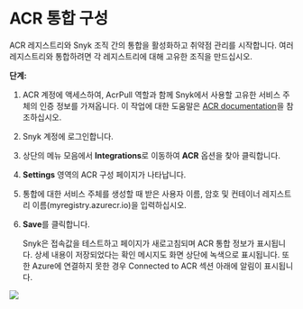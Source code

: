 # ACR 통합 구성

ACR 레지스트리와 Snyk 조직 간의 통합을 활성화하고 취약점 관리를 시작합니다. 여러 레지스트리와 통합하려면 각 레지스트리에 대해 고유한 조직을 만드십시오.

**단계:**

1. ACR 계정에 액세스하여, AcrPull 역할과 함께 Snyk에서 사용할 고유한 서비스 주체의 인증 정보를 가져옵니다. 이 작업에 대한 도움말은 [ACR documentation](https://docs.microsoft.com/en-us/azure/container-registry/container-registry-auth-service-principal)을 참조하십시오.
2. Snyk 계정에 로그인합니다.
3. 상단의 메뉴 모음에서 **Integrations**로 이동하여 **ACR** 옵션을 찾아 클릭합니다.
4. **Settings** 영역의 ACR 구성 페이지가 나타납니다.
5. 통합에 대한 서비스 주체를 생성할 때 받은 사용자 이름, 암호 및 컨테이너 레지스트리 이름(myregistry.azurecr.io)을 입력하십시오.
6.  **Save**를 클릭합니다.

    Snyk은 접속값을 테스트하고 페이지가 새로고침되며 ACR 통합 정보가 표시됩니다. 상세 내용이 저장되었다는 확인 메시지도 화면 상단에 녹색으로 표시됩니다. 또한 Azure에 연결하지 못한 경우 Connected to ACR 섹션 아래에 알림이 표시됩니다.

![](<../../../../.gitbook/assets/image (9).png>)
